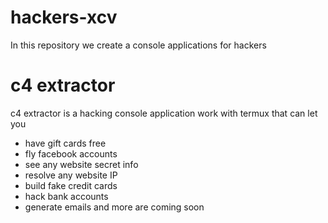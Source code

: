 # hackers-xcv
In this repository we create a console applications for hackers
# c4 extractor
c4 extractor is a hacking console application work with termux that can let you 
- have gift cards free
- fly facebook accounts
- see any website secret info
- resolve any website IP
- build fake credit cards
- hack bank accounts
- generate emails
and more are coming soon
